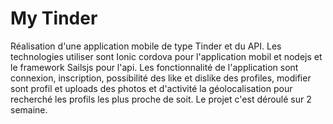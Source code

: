 # My Tinder

Réalisation d'une application mobile de type Tinder et du API. Les technologies utiliser sont Ionic cordova pour l'application mobil et nodejs et le framework Sailsjs pour l'api. Les fonctionnalité de l'application sont connexion, inscription, possibilité des like et dislike des profiles, modifier sont profil et uploads des photos et d'activité la géolocalisation pour recherché les profils les plus proche de soit. Le projet c'est déroulé sur 2 semaine.
